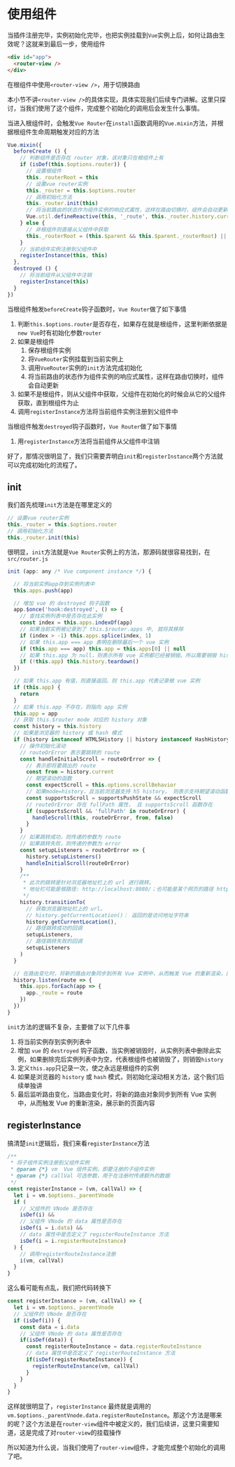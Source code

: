 # 使用组件

当插件注册完毕，实例初始化完毕，也把实例挂载到`Vue`实例上后，如何让路由生效呢？这就来到最后一步，使用组件

```html
<div id="app">
  <router-view />
</div>
```

在根组件中使用`<router-view />`，用于切换路由

本小节不讲`<router-view />`的具体实现，具体实现我们后续专门讲解。这里只探讨，当我们使用了这个组件，完成整个初始化的调用后会发生什么事情。

当进入根组件时，会触发`Vue Router`在`install`函数调用的`Vue.mixin`方法，并根据根组件生命周期触发对应的方法

```js
Vue.mixin({
  beforeCreate () {
    // 判断组件是否存在 router 对象，该对象只在根组件上有
    if (isDef(this.$options.router)) {
      // 设置根组件
      this._routerRoot = this
      // 设置vue router实例
      this._router = this.$options.router
      // 调用初始化方法
      this._router.init(this)
      // 将当前路由的状态作为组件实例的响应式属性，这样在路由切换时，组件会自动更新
      Vue.util.defineReactive(this, '_route', this._router.history.current)
    } else {
      // 非根组件则直接从父组件中获取
      this._routerRoot = (this.$parent && this.$parent._routerRoot) || this
    }
    // 当前组件实例注册到父组件中
    registerInstance(this, this)
  },
  destroyed () {
    // 将当前组件从父组件中注销
    registerInstance(this)
  }
})
```

当根组件触发`beforeCreate`钩子函数时，`Vue Router`做了如下事情

1. 判断`this.$options.router`是否存在，如果存在就是根组件，这里判断依据是`new Vue`时有初始化参数`router`
2. 如果是根组件
   1. 保存根组件实例
   2. 将`VueRouter`实例挂载到当前实例上
   3. 调用`VueRouter`实例的`init`方法完成初始化
   4. 将当前路由的状态作为组件实例的响应式属性，这样在路由切换时，组件会自动更新
3. 如果不是根组件，则从父组件中获取，父组件在初始化的时候会从它的父组件获取，直到根组件为止
4. 调用`registerInstance`方法将当前组件实例注册到父组件中

当根组件触发`destroyed`钩子函数时，`Vue Router`做了如下事情

1. 用`registerInstance`方法将当前组件从父组件中注销

好了，那情况很明显了，我们只需要弄明白`init`和`registerInstance`两个方法就可以完成初始化的流程了。

## init

我们首先梳理`init`方法是在哪里定义的

```js
// 设置vue router实例
this._router = this.$options.router
// 调用初始化方法
this._router.init(this)
```

很明显，`init`方法就是`Vue Router`实例上的方法，那源码就很容易找到，在`src/router.js`

```js
init (app: any /* Vue component instance */) {

  // 将当前实例app存到实例列表中
  this.apps.push(app)

  // 增加 vue 的 destroyed 钩子函数
  app.$once('hook:destroyed', () => {
    // 查找实例列表中是否存在此实例
    const index = this.apps.indexOf(app)
    // 如果当前实例被记录到了 this.$router.apps 中, 就将其移除
    if (index > -1) this.apps.splice(index, 1)
    // 如果 this.app === app 表明在删除最后一个 vue 实例
    if (this.app === app) this.app = this.apps[0] || null
    // 如果 this.app 为 null，则表示所有 vue 实例都已经被销毁。所以需要销毁 history
    if (!this.app) this.history.teardown()
  })

  // 如果 this.app 有值，则直接返回。则 this.app 代表记录根 vue 实例
  if (this.app) {
    return
  }
  // 如果 this.app 不存在，则指向 app 实例
  this.app = app
  // 获取 this.$router mode 对应的 history 对象
  const history = this.history
  // 如果是浏览器的 history 或 hash 模式
  if (history instanceof HTML5History || history instanceof HashHistory) {
    // 操作初始化滚动 
    // routeOrError 表示要跳转的 route
    const handleInitialScroll = routeOrError => {
      // 表示即将要跳出的 route
      const from = history.current
      // 期望滚动的函数
      const expectScroll = this.options.scrollBehavior
      // 如果mode=history，且当前浏览器支持 h5 history， 则表示支持期望滚动函数
      const supportsScroll = supportsPushState && expectScroll
      // routeOrError 存在 fullPath 属性， 且 supportsScroll 函数存在
      if (supportsScroll && 'fullPath' in routeOrError) {
        handleScroll(this, routeOrError, from, false)
      }
    }
    // 如果跳转成功，则传递的参数为 route
    // 如果跳转失败，则传递的参数为 error
    const setupListeners = routeOrError => {
      history.setupListeners()
      handleInitialScroll(routeOrError)
    }
    /**
     * 此次的跳转是针对浏览器地址栏上的 url 进行跳转。
     * 地址栏可能是根路径: http://localhost:8080/；也可能是某个网页的路径 http://localhost:8080/user/info;
     */
    history.transitionTo(
      // 获取浏览器地址栏上的 url。
      // history.getCurrentLocation()： 返回的是访问地址字符串
      history.getCurrentLocation(),
      // 路径跳转成功的回调
      setupListeners,
      // 路径跳转失败的回调
      setupListeners
    )
  }

  // 在路由变化时，将新的路由对象同步到所有 Vue 实例中，从而触发 Vue 的重新渲染，展示新的页面内容
  history.listen(route => {
    this.apps.forEach(app => {
      app._route = route
    })
  })
}
```

`init`方法的逻辑不复杂，主要做了以下几件事

1. 将当前实例存到实例列表中
2. 增加 `vue` 的 `destroyed` 钩子函数，当实例被销毁时，从实例列表中删除此实例，如果删除完后实例列表中为空，代表根组件也被销毁了，则销毁`history`
3. 定义`this.app`只记录一次，使之永远是根组件的实例
4. 如果是浏览器的 `history` 或 `hash` 模式，则初始化滚动相关方法，这个我们后续单独讲
5. 最后监听路由变化，当路由变化时，将新的路由对象同步到所有 Vue 实例中，从而触发 Vue 的重新渲染，展示新的页面内容

## registerInstance

搞清楚`init`逻辑后，我们来看`registerInstance`方法

```js
/**
 * 将子组件实例注册到父组件实例
 * @param {*} vm  Vue 组件实例，即要注册的子组件实例
 * @param {*} callVal 可选参数，用于在注册时传递额外的数据
 */
const registerInstance = (vm, callVal) => {
  let i = vm.$options._parentVnode
  if (
    // 父组件的 VNode 是否存在
    isDef(i) && 
    // 父组件 VNode 的 data 属性是否存在
    isDef(i = i.data) && 
    // data 属性中是否定义了 registerRouteInstance 方法
    isDef(i = i.registerRouteInstance)
  ) {
    // 调用registerRouteInstance注册
    i(vm, callVal)
  }
}
```

这么看可能有点乱，我们把代码转换下

```js
const registerInstance = (vm, callVal) => {
  let i = vm.$options._parentVnode
  // 父组件的 VNode 是否存在
  if (isDef(i)) {
    const data = i.data 
    // 父组件 VNode 的 data 属性是否存在
    if(isDef(data)) {
      const registerRouteInstance = data.registerRouteInstance
      // data 属性中是否定义了 registerRouteInstance 方法
      if(isDef(registerRouteInstance)) {
        registerRouteInstance(vm, callVal)
      }
    }
  }
}
```

这样就很明显了，`registerInstance` 最终就是调用的`vm.$options._parentVnode.data.registerRouteInstance`。那这个方法是哪来的呢？这个方法是在`router-view`组件中被定义的，我们后续讲，这里只需要知道，这是完成了对`router-view`的挂载操作

所以知道为什么说，当我们使用了`router-view`组件，才能完成整个初始化的调用了吧。
